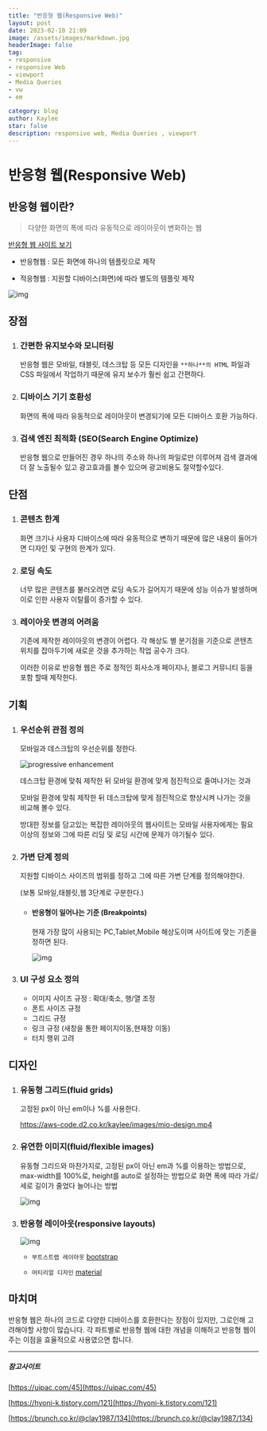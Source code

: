 ```yaml
---
title: "반응형 웹(Responsive Web)"
layout: post
date: 2023-02-10 21:09
image: /assets/images/markdown.jpg
headerImage: false
tag:
- responsive
- responsive Web
- viewport
- Media Queries
- vw
- em

category: blog
author: Kaylee
star: false
description: responsive web, Media Queries , viewport
---
```

# 반응형 웹(Responsive Web)



## 반응형 웹이란?

> 다양한 화면의 폭에 따라 유동적으로 레이아웃이 변화하는 웹



[반응형 웹 사이트 보기](https://mediaqueri.es/)



- 반응형웹 : 모든 화면에 하나의 템플릿으로 제작

- 적응형웹 : 지원할 디바이스(화면)에 따라 별도의 템플릿 제작

  

![img](https://blog.kakaocdn.net/dn/qW5iW/btqC9NQrbst/VUCG10F0KtElkx6QMxdkv1/img.gif)

[^반응형(Responsive)과 적응형(Adaptive)웹 차이]: 



## 장점

1. ### 간편한 유지보수와 모니터링

   반응형 웹은 모바일, 태블릿, 데스크탑 등 모든 디자인을 `**하나**의 HTML` 파일과 CSS 파일에서 작업하기 때문에 유지 보수가 훨씬 쉽고 간편하다.

   

2. ### 디바이스 기기 호환성

   화면의 폭에 따라 유동적으로 레이아웃이 변경되기에 모든 디바이스 호환 가능하다.

   

3. ### 검색 엔진 최적화 (SEO(Search Engine Optimize)

   반응형 웹으로 만들어진 경우 하나의 주소와 하나의 파일로만 이루어져 검색 결과에 더 잘 노출될수 있고 광고효과를 볼수 있으며 광고비용도 절약할수있다.

   

## 단점

1. ### 콘텐츠 한계

   화면 크기나 사용자 디바이스에 따라 유동적으로 변하기 때문에 많은 내용이 들어가면 디자인 및 구현의 한계가 있다.

   

2. ### 로딩 속도

   너무 많은 콘텐츠를 불러오려면 로딩 속도가 길어지기 때문에 성능 이슈가 발생하며 이로 인한 사용자 이탈률이 증가할 수 있다.

   

3. ### 레이아웃 변경의 어려움

   기존에 제작한 레이아웃의 변경이 어렵다. 각 해상도 별 분기점을 기준으로 콘텐츠 위치를 잡아두기에 새로운 것을 추가하는 작업 공수가 크다.

   이러한 이유로 반응형 웹은 주로 정적인 회사소개 페이지나, 블로그 커뮤니티 등을 포함 할때 제작한다.

   

## 기획

1. ### 우선순위 관점 정의

   모바일과 데스크탑의 우선순위를 정한다.

   

   ![progressive enhancement](https://bradfrost.com/wp-content/uploads/2011/06/progressive_enhancement.jpg)

   

   데스크탑 환경에 맞춰 제작한 뒤 모바일 환경에 맞게 점진적으로 줄여나가는 것과

   모바일 환경에 맞춰 제작한 뒤 데스크탑에 맞게 점진적으로 향상시켜 나가는 것을 비교해 볼수 있다.

   방대한 정보를 담고있는 복잡한 레이아웃의 웹사이트는 모바일 사용자에게는 필요이상의 정보와 그에 따른 리딩 및 로딩 시간에 문제가 야기될수 있다.

   

2. ### 가변 단계 정의

   지원할 디바이스 사이즈의 범위를 정하고 그에 따른 가변 단계를 정의해야한다. 

   (보통 모바일,태블릿,웹 3단계로 구분한다.)

   

   + #### **반응형이 일어나는 기준 (Breakpoints)**

     현재 가장 많이 사용되는 PC,Tablet,Mobile 해상도이며 사이트에 맞는 기준을 정하면 된다.

     

     ![img](https://aws-code.d2.co.kr/kaylee/images/responsive.jpg)

   

3. ### UI 구성 요소 정의

   + 이미지 사이즈 규정 : 확대/축소, 행/열 조정
   + 폰트 사이즈 규정
   + 그리드 규정
   + 링크 규정 (새창을 통한 페이지이동,현재창 이동)
   + 터치 행위 고려

   

## 디자인

1. ### 유동형 그리드(fluid grids)

   고정된 px이 아닌 em이나 %를 사용한다.

   https://aws-code.d2.co.kr/kaylee/images/mio-design.mp4

   

2. ### 유연한 이미지(fluid/flexible images)

   유동형 그리드와 마찬가지로, 고정된 px이 아닌 em과 %를 이용하는 방법으로, max-width를 100%로, height를 auto로 설정하는 방법으로 화면 폭에 따라 가로/세로 길이가 줄었다 늘어나는 방법

   

   ![img](https://i0.wp.com/knulab.com/wp-content/uploads/2019/02/02_Relative-Units-vs-Static-Units-1.gif?resize=1100%2C400&ssl=1)

   

3. ### 반응형 레이아웃(responsive layouts)

   

   ![img](https://www.nextree.co.kr/content/images/2021/01/jsseo-140329-CSS-01-1024x415-1.png)

   

   

   + `부트스트랩 레이아웃`
     [bootstrap](https://colorlib.com//polygon/adminty/default/index.html)

   

   + `머티리얼 디자인`
     [material](https://m2.material.io/design/layout/responsive-layout-grid.html#columns-gutters-and-margins)



## 마치며

반응형 웹은 하나의 코드로 다양한 디바이스를 호환한다는 장점이 있지만, 그로인해 고려해야할 사항이 많습니다. 각 파트별로 반응형 웹에 대한 개념을 이해하고 반응형 웹이 주는 이점을 효율적으로 사용였으면 합니다.



------





##### 참고사이트

[https://uipac.com/45](https://uipac.com/45)

[https://hyoni-k.tistory.com/121](https://hyoni-k.tistory.com/121)

[https://brunch.co.kr/@clay1987/134](https://brunch.co.kr/@clay1987/134)


